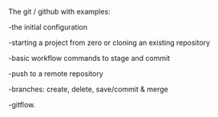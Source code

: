 The git / github with examples:



-the initial configuration



-starting a project from zero or cloning an existing repository



-basic workflow commands to stage and commit 



-push to a remote repository



-branches: create, delete, save/commit & merge 



-gitflow. 

